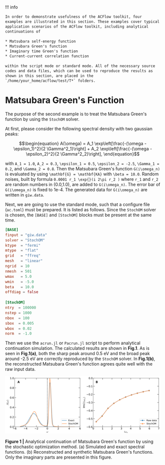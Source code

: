!!! info

    In order to demonstrate usefulness of the ACFlow toolkit, four examples are illustrated in this section. These examples cover typical application scenarios of the ACFlow toolkit, including analytical continuations of

    * Matsubara self-energy function
    * Matsubara Green's function
    * Imaginary time Green's function
    * Current-current correlation function

    within the script mode or standard mode. All of the necessary source codes and data files, which can be used to reproduce the results as shown in this section, are placed in the `/home/your_home/acflow/test/T*` folders.

# Matsubara Green's Function

The purpose of the second example is to treat the Matsubara Green's function by using the `StochOM` solver.

At first, please consider the following spectral density with two gaussian peaks:
```math
\begin{equation}
A(\omega) =
A_1 \exp\left[\frac{-(\omega - \epsilon_1)^2}{2 \Gamma^2_1}\right] +
A_2 \exp\left[\frac{-(\omega - \epsilon_2)^2}{2 \Gamma^2_2}\right],
\end{equation}
```
with ``A_1 = 1.0``, ``A_2 = 0.3``, ``\epsilon_1 = 0.5``, ``\epsilon_2 = -2.5``, ``\Gamma_1 = 0.2``, and ``\Gamma_2 = 0.8``. Then the Matsubara Green's function ``G(i\omega_n)`` is evaluated by using ``\mathbf{G} = \mathbf{KA}`` with ``\beta = 10.0``. Random noises, built by formula ``0.0001 r_1 \exp{}(i 2\pi r_2 )`` where ``r_1`` and ``r_2`` are random numbers in (0.0,1.0), are added to ``G(i\omega_n)``. The error bar of ``G(i\omega_n)`` is fixed to 1e-4. The generated data for ``G(i\omega_n)`` are written in `giw.data`.

Next, we are going to use the standard mode, such that a configure file (`ac.toml`) must be prepared. It is listed as follows. Since the `StochOM` solver is chosen, the `[BASE]` and `[StochOM]` blocks must be present at the same time.

```toml
[BASE]
finput = "giw.data"
solver = "StochOM"
ktype  = "fermi"
mtype  = "flat"
grid   = "ffreq"
mesh   = "linear"
ngrid  = 10
nmesh  = 501
wmax   = 5.0
wmin   = -5.0
beta   = 10.0
offdiag = false

[StochOM]
ntry  = 100000
nstep = 1000
nbox  = 100
sbox  = 0.005
wbox  = 0.02
norm  = -1.0
```

Then we use the `acrun.jl` or `Pacrun.jl` script to perform analytical continuation simulation. The calculated results are shown in **Fig.1**. As is seen in **Fig.1(a)**, both the sharp peak around 0.5 eV and the broad peak around -2.5 eV are correctly reproduced by the `StochOM` solver. In **Fig.1(b)**, the reconstructed Matsubara Green's function agrees quite well with the raw input data.

![T_E2.png](../assets/T_E2.png)

**Figure 1 |** Analytical continuation of Matsubara Green's function by using the stochastic optimization method. (a) Simulated and exact spectral functions. (b) Reconstructed and synthetic Matsubara Green's functions. Only the imaginary parts are presented in this figure.
